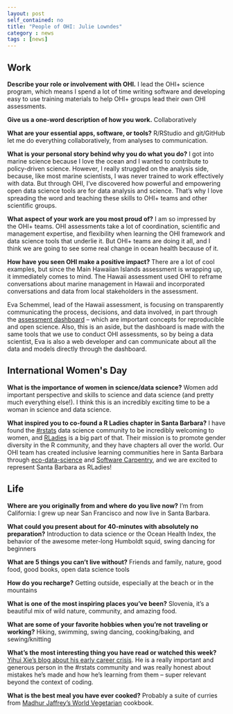 ```yaml
---
layout: post
self_contained: no
title: "People of OHI: Julie Lowndes"
category : news 
tags : [news]
---
```

## Work

**Describe your role or involvement with OHI.**
I lead the OHI+ science program, which means I spend a lot of time writing software and developing easy to use training materials to help OHI+ groups lead their own OHI assessments.

**Give us a one-word description of how you work.**
Collaboratively

**What are your essential apps, software, or tools?**
R/RStudio and git/GitHub let me do everything collaboratively, from analyses to communication.

**What is your personal story behind why you do what you do?**
I got into marine science because I love the ocean and I wanted to contribute to policy-driven science. However, I really struggled on the analysis side, because, like most marine scientists, I was never trained to work effectively with data. But through OHI, I’ve discovered how powerful and empowering open data science tools are for data analysis and science. That’s why I love spreading the word and teaching these skills to OHI+ teams and other scientific groups. 

**What aspect of your work are you most proud of?**
I am so impressed by the OHI+ teams. OHI assessments take a lot of coordination, scientific and management expertise, and flexibility when learning the OHI framework and data science tools that underlie it. But OHI+ teams are doing it all, and I think we are going to see some real change in ocean health because of it.

**How have you seen OHI make a positive impact?**
There are a lot of cool examples, but since the Main Hawaiian Islands assessment is wrapping up, it immediately comes to mind. The Hawaii assessment used OHI to reframe conversations about marine management in Hawaii and incorporated conversations and data from local stakeholders in the assessment. 

Eva Schemmel, lead of the Hawaii assessment, is focusing on transparently communicating the process, decisions, and data involved, in part through the [assessment dashboard](http://ohi-science.org/mhi/) – which are important concepts for reproducible and open science.  Also, this is an aside, but the dashboard is made with the same tools that we use to conduct OHI assessments, so by being a data scientist, Eva is also a web developer and can communicate about all the data and models directly through the dashboard.

## International Women's Day

**What is the importance of women in science/data science?**
Women add important perspective and skills to science and data science (and pretty much everything else!). I think this is an incredibly exciting time to be a woman in science and data science.

**What inspired you to co-found a R Ladies chapter in Santa Barbara?** 
I have found the [#rstats](https://twitter.com/search?q=%23rstats&src=typd) data science community to be incredibly welcoming to women, and [RLadies](https://rladies.org/) is a big part of that. Their mission is to promote gender diversity in the R community, and they have chapters all over the world. Our OHI team has created inclusive learning communities here in Santa Barbara through [eco-data-science](http://eco-data-science.github.io/) and [Software Carpentry](http://remi-daigle.github.io/2016-04-15-UCSB/overview/), and we are excited to represent Santa Barbara as RLadies!

## Life 

**Where are you originally from and where do you live now?**
I’m from California: I grew up near San Francisco and now live in Santa Barbara.

**What could you present about for 40-minutes with absolutely no preparation?** 
Introduction to data science or the Ocean Health Index, the behavior of the awesome meter-long Humboldt squid, swing dancing for beginners

**What are 5 things you can’t live without?**
Friends and family, nature, good food, good books, open data science tools

**How do you recharge?**
Getting outside, especially at the beach or in the mountains

**What is one of the most inspiring places you’ve been?**
Slovenia, it’s a beautiful mix of wild nature, community, and amazing food.

**What are some of your favorite hobbies when you’re not traveling or working?**
Hiking, swimming, swing dancing, cooking/baking, and sewing/knitting 

**What’s the most interesting thing you have read or watched this week?**
[Yihui Xie’s blog about his early career crisis](https://yihui.name/en/2018/02/career-crisis/). He is a really important and generous person in the #rstats community and was really honest about mistakes he’s made and how he’s learning from them – super relevant beyond the context of coding.

**What is the best meal you have ever cooked?**
Probably a suite of curries from [Madhur Jaffrey’s World Vegetarian](https://www.amazon.com/Madhur-Jaffreys-World-Vegetarian-Meatless/dp/0609809237/ref=asap_bc?ie=UTF8) cookbook.
